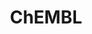 ---
layout: default
bigquery: https://console.cloud.google.com/bigquery?p=patents-public-data&d=ebi_chembl&page=dataset
citation: '"The ChEMBL database in 2017." Anna Gaulton, Anne Hersey, Michał Nowotka,
  A Patrícia Bento, Jon Chambers, David Mendez, Prudence Mutowo, Francis Atkinson,
  Louisa J Bellis, Elena Cibrián-Uhalte, Mark Davies, Nathan Dedman, Anneli Karlsson,
  María Paula Magariños, John P Overington, George Papadatos, Ines Smit, Andrew R
  Leach Nucleic acids Research (2017) 45 (Database Issue), D945-D954'
contributors: European Bioinformatics Institute
cost: None
description: ChEMBL Data is a manually curated database of small molecules used in
  drug discovery, including information about existing patented drugs.
documentation: 'schema: https://www.ebi.ac.uk/chembl/db_schema


  '
last_edit: 04/08/2022, 11:23:13
location: https://console.cloud.google.com/marketplace/product/google_patents_public_datasets/chembl
maintained_by: EMBL-EBI, an outstation of European Molecular Biology Laboratory
related_publications: '

  ChEMBL: towards direct deposition of bioassay data.


  Mendez D, Gaulton A, Bento AP, Chambers J, De Veij M, Félix E, Magariños MP, Mosquera
  JF, Mutowo P, Nowotka M, Gordillo-Marañón M, Hunter F, Junco L, Mugumbate G, Rodriguez-Lopez
  M, Atkinson F, Bosc N, Radoux CJ, Segura-Cabrera A, Hersey A, Leach AR.


  — Nucleic Acids Res. 2019; 47(D1):D930-D940. doi: 10.1093/nar/gky1075

  '
schema_fields:
- patent_id
- priority
- alert_id
- molfile
- num_alerts
- indication_class
- published_type
- company
- delist_flag
- inorganic_flag
- polymer_flag
- binding_site_comment
- doi
- prediction_method
- confidence_score
- ref_id
- biocomp_id
- atc_code
- rtb
- warning_type
- patent_no
- enzyme_tid
- synonyms
- compsyn_id
- ddd_id
- prodrug
- warning_id
- site_residues
- normal_range_max
- substrate_record_id
- protclasssyn_id
- hrac_class_id
- nda_type
- data_validity_comment
- as_id
- relationship_desc
- src_description
- mc_target_type
- cell_source_tissue
- path
- confidence
- stem
- issue
- std_act_id
- ingredient
- downgraded
- country
- mw_freebase
- authors
- level3
- acd_logd
- max_phase
- who_name
- applicant_full_name
- warnref_id
- ap_id
- cidx
- dosage_form
- ddd_value
- level1_description
- compound_name
- drugind_id
- mol_frac_id
- selectivity_comment
- assay_class_id
- src_compound_id
- mc_target_name
- idx
- research_stem
- bao_endpoint
- domain_name
- acd_logp
- standard_units
- warning_year
- cell_id
- annotation
- end_position
- met_id
- assay_desc
- efo_id
- l5
- previous_company
- target_desc
- aspect
- compd_id
- heavy_atoms
- comp_class_id
- therapeutic_flag
- domain_type
- availability_type
- actsm_id
- src_id
- src_assay_id
- assay_cell_type
- relation
- mec_id
- parent_go_id
- level5
- standard_text_value
- ddd_units
- comp_go_id
- tissue_id
- mechanism_comment
- disease_efficacy
- variant_id
- chirality
- source_domain_id
- l2
- curated_by
- drug_product_flag
- frac_class_id
- domain_id
- pathway_id
- src_short_name
- major_class
- black_box_warning
- parameter_type
- type
- withdrawn_flag
- irac_class_id
- standard_type
- mesh_heading
- curation_comment
- usan_year
- label
- cl_lincs_id
- ro3_pass
- ad_type
- last_page
- organism
- mechanism_of_action
- assay_organism
- ass_cls_map_id
- job_id
- assay_strain
- res_stem_id
- relationship_type
- mw_monoisotopic
- route
- active_ingredient
- lle
- assay_subcellular_fraction
- tid
- standard_inchi
- max_phase_for_ind
- mutation
- description
- acd_most_bpka
- hbd_lipinski
- l3
- psa
- site_name
- isoform
- pathway_key
- protein_class_synonym
- cell_description
- publication_number
- updated_by
- ddd_admr
- level2_description
- predbind_id
- result_flag
- met_comment
- potential_duplicate
- tax_id
- l1
- level4
- mc_target_accession
- related_tid
- assay_id
- aromatic_rings
- irac_code
- parent_molregno
- clo_id
- approval_date
- smid
- cx_most_bpka
- normal_range_min
- class_level
- standard_flag
- hba
- ddd_comment
- mecref_id
- status
- natural_product
- oral
- name
- cellosaurus_id
- year
- patent_use_code
- metabolite_record_id
- l8
- frac_code
- drug_record_id
- journal
- alert_name
- usan_stem
- bao_id
- standard_relation
- canonical_smiles
- num_ro5_violations
- l6
- definition
- oc_id
- drug_substance_flag
- ref_type
- molregno
- last_active
- level4_description
- bei
- relationship
- chebi_par_id
- le
- targcomp_id
- level2
- usan_stem_id
- component_id
- chembl_id
- assay_test_type
- db_version
- activity_count
- sequence
- cx_logp
- record_id
- parameter_value
- short_name
- formulation_id
- orig_description
- assay_tax_id
- patent_expire_date
- target_type
- molecule_type
- hba_lipinski
- comments
- assay_tissue
- targrel_id
- domain_description
- smarts
- strength
- withdrawn_year
- volume
- mesh_id
- species_group_flag
- assay_param_id
- assay_source
- standard_value
- published_units
- topical
- component_type
- upper_value
- parent_id
- molecular_mechanism
- site_id
- mc_organism
- withdrawn_class
- toid
- class_type
- prod_pat_id
- warning_description
- level1
- go_id
- parenteral
- activity_comment
- usan_stem_definition
- mol_irac_id
- met_conversion
- cell_ontology_id
- tbl
- cx_logd
- qed_weighted
- alert_set_id
- doc_id
- sei
- molecular_species
- mol_atc_id
- rgid
- direct_interaction
- homologue
- source
- start_position
- pubmed_id
- published_value
- tid_fixed
- withdrawn_country
- db_source
- abstract
- syn_type
- updated_on
- metref_id
- qudt_units
- set_name
- entity_type
- warning_class
- structure_type
- num_lipinski_ro5_violations
- ref_url
- compound_key
- assay_type
- protein_class_id
- units
- pref_name
- warning_country
- stat
- l4
- bao_format
- l7
- entity_id
- doc_type
- full_molformula
- accession
- cpd_str_alert_id
- enzyme_name
- value
- full_mwt
- efo_term
- first_approval
- stem_class
- pchembl_value
- cx_most_apka
- uberon_id
- who_extra
- first_in_class
- product_id
- cell_source_organism
- mc_tax_id
- standard_inchi_key
- alogp
- indref_id
- first_page
- trade_name
- uo_units
- hrac_code
- dosed_ingredient
- text_value
- sequence_md5sum
- acd_most_apka
- bto_id
- activity_id
- component_synonym
- usan_substem
- helm_notation
- assay_category
- cell_source_tax_id
- hbd
- standard_upper_value
- mol_hrac_id
- target_mapping
- log_id
- level3_description
- molsyn_id
- active_molregno
- protein_class_desc
- subgroup
- parent_type
- co_stem_id
- cell_name
- version
- caloha_id
- sitecomp_id
- title
- aidx
- submission_date
- ridx
- withdrawn_reason
- innovator_company
- published_relation
- action_type
- creation_date
shortname: chembl
tags:
- biotechnology
- health
- chemical
- bioinformatics
- medical
terms_of_use: CC BY-SA 3.0
title: ChEMBL
uuid: e232a192-965c-4ec9-904c-155b6dfe56c5
---
